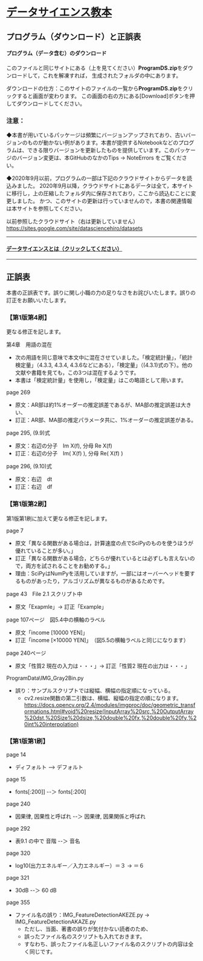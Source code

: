 # [データサイエンス教本](https://www.ohmsha.co.jp/book/9784274222900/)
## プログラム（ダウンロード）と正誤表

#### プログラム（データ含む）のダウンロード
このファイルと同じサイトにある（上を見てください）**ProgramDS.zip**をダウンロードして，これを解凍すれば，
生成されたフォルダの中にあります。

ダウンロードの仕方：このサイトのファイルの一覧から**ProgramDS.zip**をクリックすると画面が変わります。
この画面の右の方にある[Download]ボタンを押してダウンロードしてください。

### 注意：
◆本書が用いているパッケージは頻繁にバージョンアップされており、古いバージョンのものが動かない例があります。本書が提供するNotebookなどのプログラムは、できる限りバージョンを更新したものを提供しています。このパッケージのバージョン変更は、本GitHubのなかのTips &rarr; NoteErrors をご覧ください。

◆2020年9月以前，プログラムの一部は下記のクラウドサイトからデータを読込みました。
2020年9月以降，クラウドサイトにあるデータは全て，本サイトに移行し，上の圧縮したフォルダ内に保存されており，ここから読込むことに変更しました。
かつ、このサイトの更新は行っていませんので，本書の関連情報は本サイトを参照してください。

以前参照したクラウドサイト（右は更新していません）　https://sites.google.com/site/datasciencehiro/datasets


-------------------------------------------------------------------------------------
#### [データサイエンスとは（クリックしてください）](WhatIsDataScience.md)
-------------------------------------------------------------------------------------
## 正誤表
本書の正誤表です。誤りに関し小職の力の足りなさをお詫びいたします。誤りの訂正をお願いいたします。

### 【第1版第4刷】
更なる修正を記します。

第4章　用語の混在
- 次の用語を同じ意味で本文中に混在させていました。「検定統計量」，「統計検定量」（4.3.3, 4.3.4, 4.3.6などにある），「検定量」（(4.3.1)式の下）。他の文献や書籍を見ても，この3つは混在するようです。
- 本書は「検定統計量」を使用し，「検定量」はこの略語として用います。

page 269
- 原文：AR部は約1%オーダーの推定誤差であるが、MA部の推定誤差は大きい、
- 訂正：AR部、MA部の推定パラメータ共に、1%オーダーの推定誤差がある。


page 295, (9.9)式
- 原文：右辺の分子　Im X(f),  分母 Re X(f)
- 訂正：右辺の分子　Im( X(f) ),  分母 Re( X(f) )

page 296, (9.10)式
- 原文：右辺　dt
- 訂正：右辺　df

### 【第1版第2刷】
第1版第1刷に加えて更なる修正を記します。

page 7
- 原文「異なる関数がある場合は，計算速度の点でSciPyのものを使うほうが優れていることが多い。」
- 訂正「異なる関数がある場合，どちらが優れているとは必ずしも言えないので，両方を試されることをお勧めする。」
- 理由：SciPyはNumPyを活用していますが，一部にはオーバーヘッドを要するものがあったり，アルゴリズムが異なるものがあるためです。

page 43　File 2.1 スクリプト中
- 原文「Exapmle」&rarr; 訂正「Example」

page 107ページ　図5.4中の横軸のラベル
- 原文「income [10000 YEN]」
- 訂正「income [×10000 YEN]」　（図5.5の横軸ラベルと同じになります）

page 240ページ
- 原文「性質2 現在の入力は・・・」&rarr; 訂正「性質2 現在の出力は・・・」

ProgramData\IMG_Gray2Bin.py
- 誤り：サンプルスクリプトでは縦幅、横幅の指定順になっている。
    - cv2.resize関数の第二引数は、横幅、縦幅の指定の順になります。
https://docs.opencv.org/2.4/modules/imgproc/doc/geometric_transformations.html#void%20resize(InputArray%20src,%20OutputArray%20dst,%20Size%20dsize,%20double%20fx,%20double%20fy,%20int%20interpolation)


### 【第1版第1刷】

page 14
- ディフォルト  --> デフォルト

page 15
- fonts[:200]] --＞ fonts[:200]

page 240
- 因果律, 因果性と呼ばれ  --＞ 因果律, 因果関係と呼ばれ

page 292
- 表9.1 の中で
     音階 --＞ 音名

page 320
- log10(出力エネルギー／入力エネルギー）＝３ &rarr;  ＝６

page 321
- 30dB --＞ 60 dB

page 355
- ファイル名の誤り：IMG_FeatureDetectionAKEZE.py &rarr; IMG_FeatureDetectionAKAZE.py 
    - ただし、当面、著書の誤りが気付かない読者のため、
    - 誤ったファイル名のスクリプトも入れておきます。
    - すなわち、誤ったファイル名正しいファイル名のスクリプトの内容は全く同じです。
